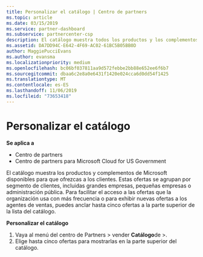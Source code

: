 ```yaml
---
title: Personalizar el catálogo | Centro de partners
ms.topic: article
ms.date: 03/15/2019
ms.service: partner-dashboard
ms.subservice: partnercenter-csp
description: El catálogo muestra todos los productos y los complementos de Microsoft disponibles para que los vendan los partners.
ms.assetid: DA7DD94C-E642-4F69-AC02-61BC5B05BB0D
author: MaggiePucciEvans
ms.author: evansma
ms.localizationpriority: medium
ms.openlocfilehash: bc06bf037811aa9d572febbe2bb88e652ee6f6b7
ms.sourcegitcommit: dbaa6c2e8a0e6431f1420e024cca6d0dd54f1425
ms.translationtype: MT
ms.contentlocale: es-ES
ms.lasthandoff: 11/06/2019
ms.locfileid: "73653418"
---
```

# <a name="customize-the-catalog"></a>Personalizar el catálogo

**Se aplica a**

-  Centro de partners
-  Centro de partners para Microsoft Cloud for US Government


El catálogo muestra los productos y complementos de Microsoft disponibles para que ofrezcas a los clientes. Estas ofertas se agrupan por segmento de clientes, incluidas grandes empresas, pequeñas empresas o administración pública. Para facilitar el acceso a las ofertas que la organización usa con más frecuencia o para exhibir nuevas ofertas a los agentes de ventas, puedes anclar hasta cinco ofertas a la parte superior de la lista del catálogo.

**Personalizar el catálogo**

1.  Vaya al menú del centro de Partners &gt; vender **Catálogo**de &gt;.
2.  Elige hasta cinco ofertas para mostrarlas en la parte superior del catálogo.

 

 



